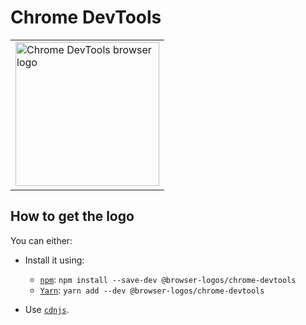 Chrome DevTools
===============

<!-- markdownlint-disable line-length no-inline-html -->
<table>
    <tr height=240>
        <td>
            <a href="https://github.com/alrra/browser-logos/tree/b0e6f824ee802f82c632ca5d0cc546f4e2f75b4c/src/chrome-devtools">
                <img width=230 src="https://raw.githubusercontent.com/alrra/browser-logos/b0e6f824ee802f82c632ca5d0cc546f4e2f75b4c/src/chrome-devtools/chrome-devtools.svg?sanitize=true" alt="Chrome DevTools browser logo">
            </a>
        </td>
    </tr>
</table>
<!-- markdownlint-enable line-length no-inline-html -->

How to get the logo
-------------------

You can either:

* Install it using:

  * [`npm`][npm]: `npm install --save-dev @browser-logos/chrome-devtools`
  * [`Yarn`][yarn]: `yarn add --dev @browser-logos/chrome-devtools`

* Use [`cdnjs`][cdnjs].

<!-- Link labels: -->

[cdnjs]: https://cdnjs.com/libraries/browser-logos
[npm]: https://www.npmjs.com/
[yarn]: https://yarnpkg.com/
